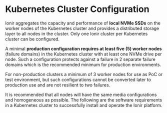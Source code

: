 # Kubernetes Cluster Configuration

Ionir aggregates the capacity and performance of **local NVMe SSDs** on the worker nodes of the Kubernetes cluster and provides a distributed storage layer to all nodes in the cluster. Only one Ionir cluster per Kubernetes cluster can be configured.

A minimal **production configuration requires at least five (5) worker nodes** (failure domains) in the Kubernetes cluster with at least one NVMe drive per node. Such a configuration protects against a failure in 2 separate failure domains which is the recommended minimum for production environments.

For non-production clusters a minimum of 3 worker nodes for use as PoC or test environment, but such configurations cannot be converted later to production use and are not resilient to two failures.

It is recommended that all nodes will have the same media configurations and homogeneous as possible. The following are the software requirements in a Kubernetes cluster to successfully install and operate the Ionir platform.
